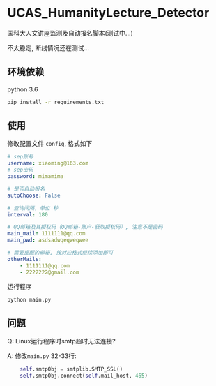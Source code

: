 # UCAS_HumanityLecture_Detector
国科大人文讲座监测及自动报名脚本(测试中...)

不太稳定, 断线情况还在测试...

## 环境依赖

python 3.6

```sh
pip install -r requirements.txt
```


## 使用
修改配置文件 `config`, 格式如下
```yaml
# sep账号
username: xiaoming@163.com
# sep密码
password: mimamima

# 是否自动报名
autoChoose: False

# 查询间隔，单位 秒
interval: 180

# QQ邮箱及其授权码（QQ邮箱-账户-获取授权码）, 注意不是密码
main_mail: 1111111@qq.com
main_pwd: asdsadwqeqweqwee

# 需要提醒的邮箱, 按对应格式继续添加即可
otherMails:
    - 1111111@qq.com
    - 2222222@gmail.com
```
运行程序
```python
python main.py
```

## 问题

Q: Linux运行程序时smtp超时无法连接?

A: 修改`main.py` 32-33行:
```python
    self.smtpObj = smtplib.SMTP_SSL() 
    self.smtpObj.connect(self.mail_host, 465)
```
